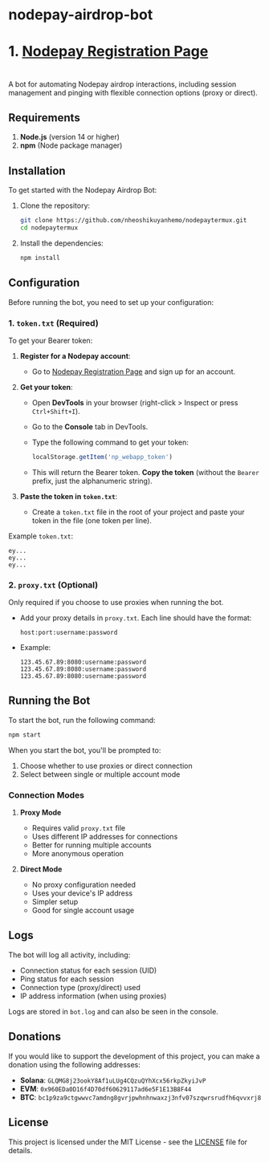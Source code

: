 # nodepay-airdrop-bot
#
# 1. [Nodepay Registration Page](https://app.nodepay.ai/register?ref=rT0XIPitcNAN3Ym)
#
A bot for automating Nodepay airdrop interactions, including session management and pinging with flexible connection options (proxy or direct).

## Requirements

1. **Node.js** (version 14 or higher)
2. **npm** (Node package manager)

## Installation

To get started with the Nodepay Airdrop Bot:

1. Clone the repository:

    ```bash
    git clone https://github.com/nheoshikuyanhemo/nodepaytermux.git
    cd nodepaytermux
    ```

2. Install the dependencies:

    ```bash
    npm install
    ```

## Configuration

Before running the bot, you need to set up your configuration:

### 1. `token.txt` (Required)

To get your Bearer token:

1. **Register for a Nodepay account**:
   - Go to [Nodepay Registration Page](https://app.nodepay.ai/register?ref=rT0XIPitcNAN3Ym) and sign up for an account.

2. **Get your token**:
   - Open **DevTools** in your browser (right-click > Inspect or press `Ctrl+Shift+I`).
   - Go to the **Console** tab in DevTools.
   - Type the following command to get your token:

     ```javascript
     localStorage.getItem('np_webapp_token')
     ```

   - This will return the Bearer token. **Copy the token** (without the `Bearer` prefix, just the alphanumeric string).

3. **Paste the token in `token.txt`**:
   - Create a `token.txt` file in the root of your project and paste your token in the file (one token per line).

Example `token.txt`:

```text
ey...
ey...
ey...
```

### 2. `proxy.txt` (Optional)

Only required if you choose to use proxies when running the bot.

- Add your proxy details in `proxy.txt`. Each line should have the format:

  ```text
  host:port:username:password
  ```

- Example:

  ```text
  123.45.67.89:8080:username:password
  123.45.67.89:8080:username:password
  123.45.67.89:8080:username:password
  ```

## Running the Bot

To start the bot, run the following command:

```bash
npm start
```

When you start the bot, you'll be prompted to:

1. Choose whether to use proxies or direct connection
2. Select between single or multiple account mode

### Connection Modes

1. **Proxy Mode**
   - Requires valid `proxy.txt` file
   - Uses different IP addresses for connections
   - Better for running multiple accounts
   - More anonymous operation

2. **Direct Mode**
   - No proxy configuration needed
   - Uses your device's IP address
   - Simpler setup
   - Good for single account usage

## Logs

The bot will log all activity, including:

- Connection status for each session (UID)
- Ping status for each session
- Connection type (proxy/direct) used
- IP address information (when using proxies)

Logs are stored in `bot.log` and can also be seen in the console.

## Donations

If you would like to support the development of this project, you can make a donation using the following addresses:

- **Solana**: `GLQMG8j23ookY8Af1uLUg4CQzuQYhXcx56rkpZkyiJvP`
- **EVM**: `0x960EDa0D16f4D70df60629117ad6e5F1E13B8F44`
- **BTC**: `bc1p9za9ctgwwvc7amdng8gvrjpwhnhnwaxzj3nfv07szqwrsrudfh6qvvxrj8`

## License

This project is licensed under the MIT License - see the [LICENSE](LICENSE) file for details.
